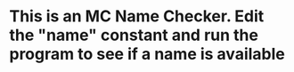 # This is an MC Name Checker. Edit the "name" constant and run the program to see if a name is available